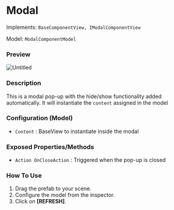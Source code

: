 # Modal

Implements: `BaseComponentView, IModalComponentView`

Model: `ModalComponentModel`

### Preview

![Untitled](modal/Untitled.png)

### Description

This is a modal pop-up with the hide/show functionality added automatically. 
It will instantiate the `content` assigned in the model

### Configuration (Model)

- `Content` : BaseView to instantiate inside the modal

### Exposed Properties/Methods

- `Action OnCloseAction` : Triggered when the pop-up is closed

### How To Use

1. Drag the prefab to your scene.
2. Configure the model from the inspector.
3. Click on **[REFRESH]**.